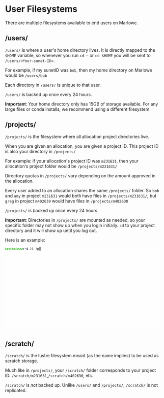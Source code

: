 # User Filesystems

There are multiple filesystems available to end users on Marlowe.

## /users/

`/users/` is where a user's home directory lives. It is directly mapped to the `$HOME` variable, so whenever you run `cd ~` or `cd $HOME` you will be sent to `/users/<Your-sunet-ID>`.

For example, if my sunetID was `bob`, then my home directory on Marlowe would be `/users/bob`

Each directory in `/users/` is unique to that user.

`/users/` is backed up once every 24 hours.

**Important**: Your home directory only has 15GB of storage available. For any large files or conda installs, we recommend using a different filesystem.

## /projects/

`/projects/` is the filesystem where all allocation project directories live.

When you are given an allocation, you are given a project ID. This project ID is also your directory in `/projects/`

For example: If your allocation's project ID was `m231631`, then your allocation's project folder would be `/projects/m231631/`

Directory quotas in `/projects/` vary depending on the amount approved in the allocation.

Every user added to an allocation shares the same `/projects/` folder. So `bob` and `amy` in project `m231631` would both have files in `/projects/m231631/`, but `greg` in project `m402630` would have files in `/projects/m402630`

`/projects/` is backed up once every 24 hours.

**Important**: Directories in `/projects/` are mounted as needed, so your specific folder may not show up when you login initially. `cd` to your project directory and it will show up until you log out.

Here is an example:

![walkthrough](../assets/Untitled.gif)

## /scratch/

`/scratch/` is the lustre filesystem meant (as the name implies) to be used as scratch storage.

Much like in `/projects/`, your `/scratch/` folder corresponds to your project ID. `/scratch/m231631`,`/scratch/m402630`, etc.

`/scratch/` is *not* backed up. Unlike `/users/` and `/projects/`, `/scratch/` is not replicated.
